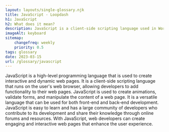 ```yaml
--- 
layout: layouts/single-glossary.njk
title: JavaScript - Loopdash
h1: JavaScript
h2: What does it mean?
description: JavaScript is a client-side scripting language used in WordPress to add interactivity and dynamic functionality to web pages.
imageAlt: keyboard
sitemap:
	changefreq: weekly
	priority: 0.5
tags: glossary
date: 2023-03-15
url: /glossary/javascript
---
```


JavaScript is a high-level programming language that is used to create interactive and dynamic web pages. It is a client-side scripting language that runs on the user's web browser, allowing developers to add functionality to their web pages. JavaScript is used to create animations, validate forms, and manipulate the content of a web page. It is a versatile language that can be used for both front-end and back-end development. JavaScript is easy to learn and has a large community of developers who contribute to its development and share their knowledge through online forums and resources. With JavaScript, web developers can create engaging and interactive web pages that enhance the user experience.
